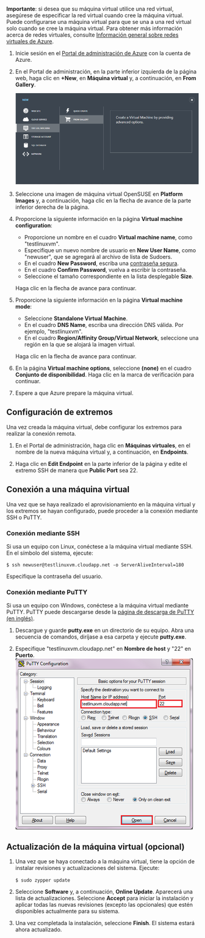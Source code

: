<properties writer="kathydav" editor="tysonn" manager="jeffreyg" />

**Importante**: si desea que su máquina virtual utilice una red virtual, asegúrese de especificar la red virtual cuando cree la máquina virtual. Puede configurarse una máquina virtual para que se una a una red virtual solo cuando se cree la máquina virtual. Para obtener más información acerca de redes virtuales, consulte [Información general sobre redes virtuales de Azure][].

1.  Inicie sesión en el [Portal de administración de Azure][] con la cuenta de Azure.

2.  En el Portal de administración, en la parte inferior izquierda de la página web, haga clic en **+New**, en **Máquina virtual** y, a continuación, en **From Gallery**.

    ![Crear una máquina virtual][]

3.  Seleccione una imagen de máquina virtual OpenSUSE en **Platform Images** y, a continuación, haga clic en la flecha de avance de la parte inferior derecha de la página.

4.  Proporcione la siguiente información en la página **Virtual machine configuration**:

    -   Proporcione un nombre en el cuadro **Virtual machine name**, como "testlinuxvm".
    -   Especifique un nuevo nombre de usuario en **New User Name**, como "newuser", que se agregará al archivo de lista de Sudoers.
    -   En el cuadro **New Password**, escriba una [contraseña segura][].
    -   En el cuadro **Confirm Password**, vuelva a escribir la contraseña.
    -   Seleccione el tamaño correspondiente en la lista desplegable **Size**.

    Haga clic en la flecha de avance para continuar.

5.  Proporcione la siguiente información en la página **Virtual machine mode**:

    -   Seleccione **Standalone Virtual Machine**.
    -   En el cuadro **DNS Name**, escriba una dirección DNS válida. Por ejemplo, "testlinuxvm".
    -   En el cuadro **Region/Affinity Group/Virtual Network**, seleccione una región en la que se alojará la imagen virtual.

	Haga clic en la flecha de avance para continuar.

1.  En la página **Virtual machine options**, seleccione **(none)** en el cuadro **Conjunto de disponibilidad**. Haga clic en la marca de verificación para continuar.

2.  Espere a que Azure prepare la máquina virtual.

## Configuración de extremos

Una vez creada la máquina virtual, debe configurar los extremos para realizar la conexión remota.

1.  En el Portal de administración, haga clic en **Máquinas virtuales**, en el nombre de la nueva máquina virtual y, a continuación, en **Endpoints**.

2.  Haga clic en **Edit Endpoint** en la parte inferior de la página y edite el extremo SSH de manera que **Public Port** sea 22.

## Conexión a una máquina virtual

Una vez que se haya realizado el aprovisionamiento en la máquina virtual y los extremos se hayan configurado, puede proceder a la conexión mediante SSH o PuTTY.

### Conexión mediante SSH

Si usa un equipo con Linux, conéctese a la máquina virtual mediante SSH. En el símbolo del sistema, ejecute:

    $ ssh newuser@testlinuxvm.cloudapp.net -o ServerAliveInterval=180

Especifique la contraseña del usuario.

### Conexión mediante PuTTY

Si usa un equipo con Windows, conéctese a la máquina virtual mediante PuTTY. PuTTY puede descargarse desde la [página de descarga de PuTTY (en inglés)][].

1.  Descargue y guarde **putty.exe** en un directorio de su equipo. Abra una secuencia de comandos, diríjase a esa carpeta y ejecute **putty.exe**.

2.  Especifique "testlinuxvm.cloudapp.net" en **Nombre de host** y "22" en **Puerto**.
    ![Pantalla de PuTTY][]

## Actualización de la máquina virtual (opcional)

1.  Una vez que se haya conectado a la máquina virtual, tiene la opción de instalar revisiones y actualizaciones del sistema. Ejecute:

    `$ sudo zypper update`

2.  Seleccione **Software** y, a continuación, **Online Update**. Aparecerá una lista de actualizaciones. Seleccione **Accept** para iniciar la instalación y aplicar todas las nuevas revisiones (excepto las opcionales) que estén disponibles actualmente para su sistema.

3.  Una vez completada la instalación, seleccione **Finish**. El sistema estará ahora actualizado.

  [Información general sobre redes virtuales de Azure]: http://go.microsoft.com/fwlink/p/?LinkID=294063
  [Portal de administración de Azure]: http://manage.windowsazure.com
  [Crear una máquina virtual]: ./media/create-and-configure-opensuse-vm-in-portal/CreateVM.png
  [contraseña segura]: http://msdn.microsoft.com/en-us/library/ms161962.aspx
  [página de descarga de PuTTY (en inglés)]: http://www.puttyssh.org/download.html
  [Pantalla de PuTTY]: ./media/create-and-configure-opensuse-vm-in-portal/putty.png
